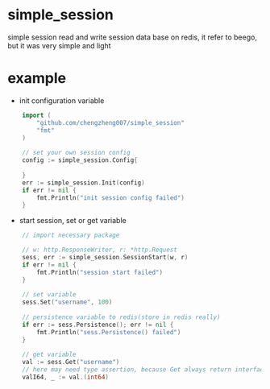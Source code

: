 # simple_session
simple session read and write session data base on redis, it refer to beego, but it was very simple and light


# example 
* init configuration variable
```go
	import (
		"github.com/chengzheng007/simple_session"
		"fmt"
	)
	
	// set your own session config
	config := simple_session.Config{
		
	}
	err := simple_session.Init(config)
	if err != nil {
		fmt.Println("init session config failed")
	}
```

* start session, set or get variable
```go
	// import necessary package

	// w: http.ResponseWriter, r: *http.Request
	sess, err := simple_session.SessionStart(w, r) 
	if err != nil {
		fmt.Println("session start failed")
	}
	
	// set variable 
	sess.Set("username", 100)
	
	// persistence variable to redis(store in redis really)
	if err := sess.Persistence(); err != nil {
		fmt.Println("sess.Persistence() failed")
	}
	
	// get variable
	val := sess.Get("username")
	// here may need type assertion, because Get always return interface{}
	valI64, _ := val.(int64)
```

